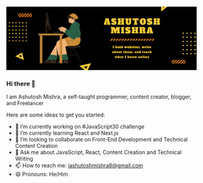 [![Header](https://raw.githubusercontent.com/ashutosh-mishra4/ashutosh-mishra4/master/Clear%20Programmer.gif?token=ASL4M5T35TAW43NTNRRIKLTBBZSX4)](https://www.clearprogrammer.com)

### Hi there 👋
I am Ashutosh Mishra, a self-taught programmer, content creator, blogger, and Freelancer

Here are some ideas to get you started:

- 🔭 I’m currently working on #JavaScript30 challenge
- 🌱 I’m currently learning React and Next.js
- 👯 I’m looking to collaborate on Front-End Development and Technical Content Creation
- 💬 Ask me about JavaScript, React, Content Creation and Technical Writing
- 📫 How to reach me: iashutoshmishra8@gmail.com
- 😄 Pronouns: He/Him



<!--
**ashutosh-mishra4/ashutosh-mishra4** is a ✨ _special_ ✨ repository because its `README.md` (this file) appears on your GitHub profile.
-->
